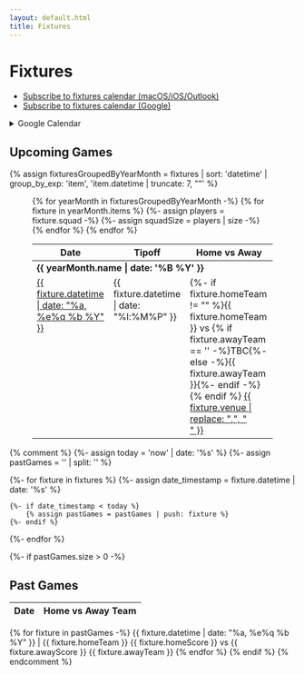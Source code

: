 ```yaml
---
layout: default.html
title: Fixtures
---
```


# Fixtures

* [Subscribe to fixtures calendar (macOS/iOS/Outlook)](webcal://calendar.google.com/calendar/ical/ravensbasketballuk%40gmail.com/public/basic.ics)
* [Subscribe to fixtures calendar (Google)](https://calendar.google.com/calendar/?cid=https://calendar.google.com/calendar/ical/ravensbasketballuk%40gmail.com/public/basic.ics)

<details>
	<summary>Google Calendar</summary>
	<iframe src="https://calendar.google.com/calendar/embed?src=ravensbasketballuk%40gmail.com&ctz=Europe%2FLondon" style="border: 0" width="800" height="600" frameborder="0" scrolling="no"></iframe>
</details>

## Upcoming Games

{% assign fixturesGroupedByYearMonth = fixtures | sort: 'datetime' | group_by_exp: 'item', 'item.datetime | truncate: 7, ""' %}

<figure>
	<table>
		<thead>
			<tr>
				<th>Date</th>
				<th>Tipoff</th>
				<th>Home vs Away</th>
				<!-- <th>Squad</th> -->
			</tr>
		</thead>
		<tbody>
			{% for yearMonth in fixturesGroupedByYearMonth -%}
				<tr><td colspan="3"><b>{{ yearMonth.name | date: '%B %Y' }}</b></td></tr>
				{% for fixture in yearMonth.items %}
					{%- assign players = fixture.squad -%}
					{%- assign squadSize = players | size -%}
					<tr id="{{ fixture.datetime }}">
						<td style="vertical-align: top;">
							<a href="#{{ fixture.datetime }}">{{ fixture.datetime | date: "%a, %e%q %b %Y" }}</a>
						</td>
						<td style="vertical-align: top;">{{ fixture.datetime | date: "%l:%M%P" }}</td>
						<td style="vertical-align: top;">
							{%- if fixture.homeTeam != "" %}{{ fixture.homeTeam }} vs {% if fixture.awayTeam == '' -%}TBC{%- else -%}{{ fixture.awayTeam }}{%- endif -%}<br>{% endif %}
							<a href="{{ fixture.mapLink }}" target="_blank">{{ fixture.venue | replace: ",", "<br>" }}</a>
						</td>
						<!-- <td>
							{%- if squadSize > 0 %}
								<details>
									<summary>Players ({{ players | size }})</summary>
									<ul>
										{%- for player in players -%}
											<li>{{ player.kit }} - {{ player.givenName }}, {{ player.familyName | first }}</li>
										{% endfor %}
									</ul>
								</details>
							{% endif %}
						</td> -->
					</tr>
				{% endfor %}
			{% endfor %}
		</tbody>
	</table>
</figure>

{% comment %}
{%- assign today = 'now' | date: '%s' %}
{%- assign pastGames = '' | split: '' %}

{%- for fixture in fixtures %}
	{%- assign date_timestamp = fixture.datetime | date: '%s' %}

	{%- if date_timestamp < today %}
		{% assign pastGames = pastGames | push: fixture %}
	{%- endif %}
{%- endfor %}

{%- if pastGames.size > 0 -%}
## Past Games
Date | Home vs Away Team
-- | --
{% for fixture in pastGames -%}
{{ fixture.datetime | date: "%a, %e%q %b %Y" }} | {{ fixture.homeTeam }} {{ fixture.homeScore }} vs {{ fixture.awayScore }} {{ fixture.awayTeam }}
{% endfor %}
{% endif %}
{% endcomment %}
